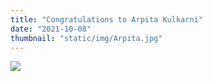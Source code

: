 ```yaml
---
title: "Congratulations to Arpita Kulkarni"
date: "2021-10-08"
thumbnail: "static/img/Arpita.jpg"
---
```


![](images/Arpita-300x300.jpg)